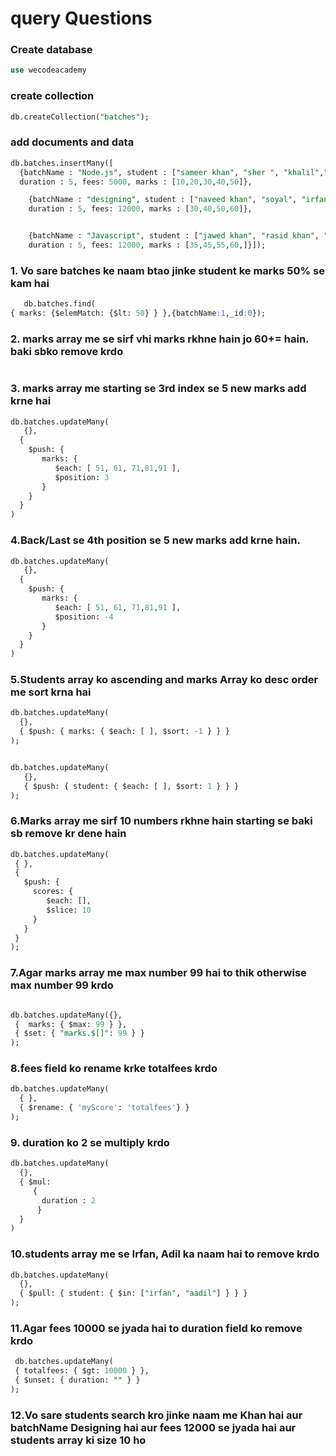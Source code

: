 # query Questions 
### Create database
```sql
use wecodeacademy
```
### create collection
```sql
db.createCollection("batches");
```
###  add documents and data
```sql
db.batches.insertMany([
  {batchName : "Node.js", student : ["sameer khan", "sher ", "khalil","aarif khan"],
  duration : 5, fees: 5000, marks : [10,20,30,40,50]},
  ```
```sql
    {batchName : "designing", student : ["naveed khan", "soyal", "irfan khan", "adil khan"], 
    duration : 5, fees: 12000, marks : [30,40,50,60]},
```
```sql

    {batchName : "Javascript", student : ["jawed khan", "rasid khan", "frman khan", "sam khan"],
    duration : 5, fees: 12000, marks : [35,45,55,60,]}]);
  ```
 ### 1. Vo sare batches ke naam btao jinke student ke marks 50% se kam hai
  ```sql
     db.batches.find(
  { marks: {$elemMatch: {$lt: 50} } },{batchName:1,_id:0});
  ```

### 2. marks array me se sirf vhi marks rkhne hain jo 60+= hain. baki sbko remove krdo
```sql
```
### 3. marks array me starting se 3rd index se 5 new marks add krne hai 
 ```sql
 db.batches.updateMany(
    {},
   {
     $push: {
        marks: {
           $each: [ 51, 61, 71,81,91 ],
           $position: 3
        }
     }
   }
)
```
### 4.Back/Last se 4th position se 5 new marks add krne hain.
 ```sql
 db.batches.updateMany(
    {},
   {
     $push: {
        marks: {
           $each: [ 51, 61, 71,81,91 ],
           $position: -4
        }
     }
   }
)
```
 ### 5.Students array ko ascending and marks Array ko desc order me sort krna hai 
 ```sql
db.batches.updateMany(
   {},
   { $push: { marks: { $each: [ ], $sort: -1 } } }
);
```
```sql

db.batches.updateMany(
   {},
   { $push: { student: { $each: [ ], $sort: 1 } } }
);

```
 ### 6.Marks array me sirf 10 numbers rkhne hain starting se baki sb remove kr dene hain
 ```sql
 db.batches.updateMany(
  { },
  {
    $push: {
      scores: {
         $each: [],
         $slice: 10
      }
    }
  }
);
```
###  7.Agar marks array me max number 99 hai to thik otherwise max number 99 krdo
 ```sql

db.batches.updateMany({},
  {  marks: { $max: 99 } },
  { $set: { "marks.$[]": 99 } }
);
```
### 8.fees field ko rename krke totalfees krdo 
 ```sql
 db.batches.updateMany(
   { },
   { $rename: { 'myScore': 'totalfees'} }
);
```
### 9. duration ko 2 se multiply krdo 
 ```sql
 db.batches.updateMany(
   {},
   { $mul:
      {
        duration : 2
       }
   }
)
```
 ### 10.students array me se Irfan, Adil ka naam hai to remove krdo
```sql
db.batches.updateMany(
  {},
  { $pull: { student: { $in: ["irfan", "aadil"] } } }
);
```

 ### 11.Agar fees 10000 se jyada hai to duration field ko remove krdo
 ```sql
  db.batches.updateMany(
  { totalfees: { $gt: 10000 } },
  { $unset: { duration: "" } }
);
```

 ### 12.Vo sare students search kro jinke naam me Khan hai aur batchName Designing hai aur fees 12000 se jyada hai aur students array ki size 10 ho
